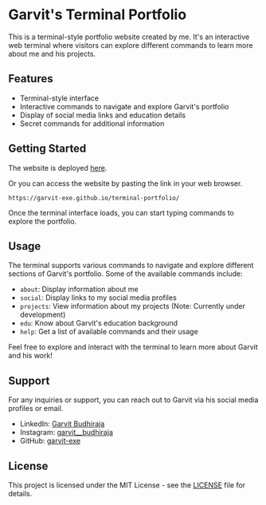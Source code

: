 # Garvit's Terminal Portfolio

This is a terminal-style portfolio website created by me. It's an interactive web terminal where visitors can explore different commands to learn more about me and his projects.

## Features

- Terminal-style interface
- Interactive commands to navigate and explore Garvit's portfolio
- Display of social media links and education details
- Secret commands for additional information

## Getting Started

The website is deployed [here](https://garvit-exe.github.io/terminal-portfolio/).

Or you can access the website by pasting the link in your web browser.

```
https://garvit-exe.github.io/terminal-portfolio/
```

Once the terminal interface loads, you can start typing commands to explore the portfolio.

## Usage

The terminal supports various commands to navigate and explore different sections of Garvit's portfolio. Some of the available commands include:

- `about`: Display information about me
- `social`: Display links to my social media profiles
- `projects`: View information about my projects (Note: Currently under development)
- `edu`: Know about Garvit's education background
- `help`: Get a list of available commands and their usage

Feel free to explore and interact with the terminal to learn more about Garvit and his work!

## Support

For any inquiries or support, you can reach out to Garvit via his social media profiles or email.

- LinkedIn: [Garvit Budhiraja](https://www.linkedin.com/in/garvit-budhiraja/)
- Instagram: [garvit\_\_budhiraja](https://www.instagram.com/garvit__budhiraja/)
- GitHub: [garvit-exe](https://github.com/garvit-exe/)

## License

This project is licensed under the MIT License - see the [LICENSE](LICENSE) file for details.
